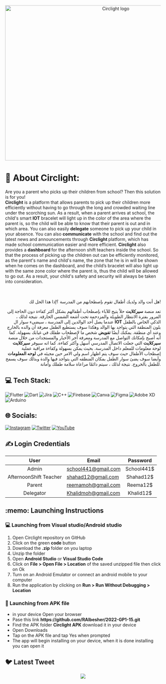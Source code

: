 #
<p align="center">
   <img src="https://github.com/LamaAlmajhad/test/assets/98522894/8c35fc7f-1835-4dae-815d-ca6c7678eaac" alt="Circlight logo" height="500" width="700">
</p>


# 💫 About Circlight:
Are you a parent who picks up their children from school? Then this solution is for you! <br>
<strong>Circlight</strong> is a platform that allows parents to pick up their children more efficiently without having to go through the long and crowded waiting line under the scorching sun. As a result, when a parent arrives at school, the child's smart <strong>IOT</strong> bracelet will light up in the color of the area where the parent is, so the child will be able to know that their parent is out and in which area. You can also easily <strong>delegate</strong> someone to pick up your child in your absence. You can also <strong>communicate</strong> with the school and find out the latest news and announcements through <strong> Circlight </strong> platform, which has made school communication easier and more efficient. <strong>Circlight</strong> also provides a <strong>dashboard </strong> for the afternoon shift teachers inside the school. So that the process of picking up the children out can be efficiently monitored, as the parent's name and child's name, the zone that he is in will be shown when he comes on the dashboard, and the child’s bracelet will also light up with the same zone color where the parent is, thus the child will be allowed to go out. As a result, your child's safety and security will always be taken into consideration.<br><br>
<br> 
<div align="right">
هل أنت والد ولديك أطفال تقوم بإصطحابهم من المدرسة ؟إذا هذا الحل لك! 

تعد منصة  <strong> سيركلايت</strong>  حلاً يتيح للآباء بإصطحاب أطفالهم بشكل أكثر كفاءة دون الحاجة إلى المرور بفترة الانتظار الطويلة والمزدحمة تحت أشعة الشمس الحارقة. نتيجة لذلك ، عندما يصل أحد الوالدين إلى المدرسة ، سيضيء سوار ال   <strong>IOT</strong> الذكي الخاص بالطفل بلون المنطقة التي يتواجد بها الوالد وهكذا سوف يستطيع الطفل معرفة أن والده بالخارج وعند أي منطقة. يمكنك أيضًا <strong> تفويض</strong> شخص ما لإصطحاب طفلك في غيابك بسهولة. كما أنه أصبح بإمكانك التواصل مع المدرسة ومعرفة أخر الأخبار والمستجدات من خلال منصة  <strong> سيركلايت</strong> التي جعلت الاتصال المدرسي أسهل وأكثر كفاءة. كما انه سيوفر  <strong> سيركلايت</strong> لوحة معلومات للمعلم داخل المدرسة. بحيث يمكن بسهولة وكفاءة مراقبة عملية إصطحاب الأطفال حيث سوف يتم اظهار اسم ولي الامر حين مجيئه في <strong> لوحه المعلومات </strong> وأيضا سوف يضئ سوار الطفل بمكان المنطقه التي يتواجد فيها والدة وبذلك سوف يسمح للطفل بالخروج. نتيجة لذلك ، سيتم دائمًا مراعاة سلامة طفلك وأمانة.
</div>

## 💻 Tech Stack:
![Flutter](https://img.shields.io/badge/Flutter-%2302569B.svg?style=for-the-badge&logo=Flutter&logoColor=white) ![Dart](https://img.shields.io/badge/dart-%230175C2.svg?style=for-the-badge&logo=dart&logoColor=white) ![Jira](https://img.shields.io/badge/jira-%230A0FFF.svg?style=for-the-badge&logo=jira&logoColor=white) ![C++](https://img.shields.io/badge/c++-%2300599C.svg?style=for-the-badge&logo=c%2B%2B&logoColor=white) ![Firebase](https://img.shields.io/badge/firebase-%23039BE5.svg?style=for-the-badge&logo=firebase) ![Canva](https://img.shields.io/badge/Canva-%2300C4CC.svg?style=for-the-badge&logo=Canva&logoColor=white) 	![Figma](https://img.shields.io/badge/figma-%23F24E1E.svg?style=for-the-badge&logo=figma&logoColor=white) ![Adobe XD](https://img.shields.io/badge/Adobe%20XD-470137?style=for-the-badge&logo=Adobe%20XD&logoColor=#FF61F6) ![Arduino](https://img.shields.io/badge/-Arduino-00979D?style=for-the-badge&logo=Arduino&logoColor=white)

## 🌐 Socials:
[![Instagram](https://img.shields.io/badge/Instagram-%23E4405F.svg?logo=Instagram&logoColor=white)](https://www.instagram.com/circlight.app/) [![Twitter](https://img.shields.io/badge/Twitter-%231DA1F2.svg?logo=Twitter&logoColor=white)](https://twitter.com/circlight) [![YouTube](https://img.shields.io/badge/YouTube-%23FF0000.svg?logo=YouTube&logoColor=white)](https://www.youtube.com/channel/UCiPRqAgLB43SYbf_o84wXvQ) 



## ✍️ Login Credentials

<div align="center">

User|Email|Password 
:-:|---|:-:
Admin|school441@gmail.com|School441$
AfternoonShift Teacher|shahad12@gmail.com|Shahad12$
Parent|reemamoh@gmail.com|Reema12$
Delegator|Khalidmoh@gmail.com|Khalid12$
</div>


<h2>:memo: Launching Instructions</h2>
<h3>💻 Launching from Visual studio/Android studio</h3>
<ol>
<li> Open Circlight repository on GitHub</li>
<li> Click on the green <strong> code</strong> button</li>
<li> Download the <strong>.zip</strong> folder on you laptop </li>
<li> Unzip the folder </li>
<li> Open <strong> Android Studio</strong> or <strong> Visual Studio Code</strong>  </li>
<li> Click on <strong> File > Open File > Location</strong> of the saved unzipped file then click on Ok</li>
<li> Turn on an Android Emulator or connect an android mobile to your computer </li>
<li> Run the application  by clicking on <strong> Run > Run Without Debugging > Location</strong></li>
</ol>
<h3>📲 Launching from APK file</h3>
<ul>
<li>in your device Open your browser</li> 
   <li> Pase this link <strong> https://github.com/RAlbesher/2022-GP1-15.git </strong> </li>
<li> Find the APK folder <strong>Circlight APK</strong>  download it in your device </li> 
<li> Open Downloads</li> 
<li> Tap on the APK file and tap Yes when prompted</li> 
<li> The app will begin installing on your device, when it is done installing you can open it </li> 
</ul>

## 🐦 Latest Tweet

<div align="center">
   
[![](https://gtce.itsvg.in/api?username=circlight)](https://github.com/VishwaGauravIn/github-twitter-card-embed)
   
</div>



